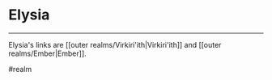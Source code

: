 # Elysia
---

Elysia's links are [[outer realms/Virkiri'ith|Virkiri'ith]] and [[outer realms/Ember|Ember]].

#realm